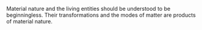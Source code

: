 Material nature and the living entities should be understood to be beginningless. Their transformations and the modes of matter are products of material nature.
